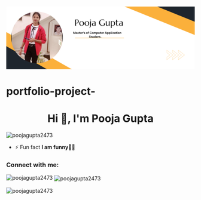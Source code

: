 ![logo](https://github.com/poojagupta2473/portfolio-project-/blob/master/Pooja%20Gupta.png)
# portfolio-project-
<h1 align="center">Hi 👋, I'm Pooja Gupta</h1>

<p align="left"> <img src="https://komarev.com/ghpvc/?username=poojagupta2473&label=Profile%20views&color=0e75b6&style=flat" alt="poojagupta2473" /> </p>

- ⚡ Fun fact **I am funny👱‍♀️**

<h3 align="left">Connect with me:</h3>
<p align="left">
</p>

<p><img align="left" src="https://github-readme-stats.vercel.app/api/top-langs?username=poojagupta2473&show_icons=true&locale=en&layout=compact" alt="poojagupta2473" /></p>

<p>&nbsp;<img align="center" src="https://github-readme-stats.vercel.app/api?username=poojagupta2473&show_icons=true&locale=en" alt="poojagupta2473" /></p>

<p><img align="center" src="https://github-readme-streak-stats.herokuapp.com/?user=poojagupta2473&" alt="poojagupta2473" /></p>

